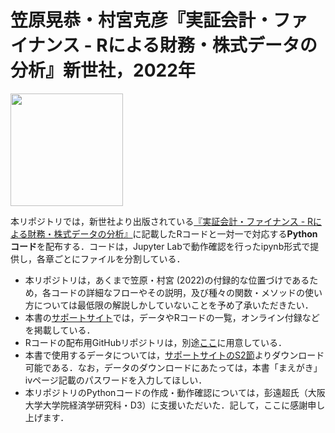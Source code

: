 # 笠原晃恭・村宮克彦『実証会計・ファイナンス - Rによる財務・株式データの分析』新世社，2022年

<img src="https://www.saiensu.co.jp/bookImages/2022-978-4-88384-349-7.jpg" width="180px" >

本リポジトリでは，新世社より出版されている[『実証会計・ファイナンス - Rによる財務・株式データの分析』](https://www.saiensu.co.jp/search/?isbn=978-4-88384-349-7&y=2022)に記載したRコードと一対一で対応する**Pythonコード**を配布する．コードは，Jupyter Labで動作確認を行ったipynb形式で提供し，各章ごとにファイルを分割している．


- 本リポジトリは，あくまで笠原・村宮 (2022)の付録的な位置づけであるため，各コードの詳細なフローやその説明，及び種々の関数・メソッドの使い方については最低限の解説しかしていないことを予め了承いただきたい．
- 本書の[サポートサイト](https://www2.econ.osaka-u.ac.jp/~eaafinr/)では，データやRコードの一覧，オンライン付録などを掲載している．
- Rコードの配布用GitHubリポジトリは，別途[ここ](https://github.com/kshrmrmy/empirical-accounting-and-finance-in-r)に用意している．
- 本書で使用するデータについては，[サポートサイトのS2節](https://www2.econ.osaka-u.ac.jp/~eaafinr/sect-2.html)よりダウンロード可能である．なお，データのダウンロードにあたっては，本書「まえがき」ivページ記載のパスワードを入力してほしい．
- 本リポジトリのPythonコードの作成・動作確認については，彭遠超氏（大阪大学大学院経済学研究科・D3）に支援いただいた．記して，ここに感謝申し上げます．
